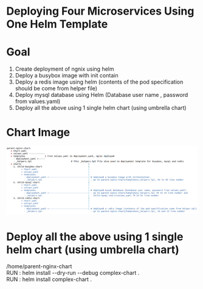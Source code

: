 # Deploying Four Microservices Using One Helm Template

# Goal 

1) Create deployment of ngnix using helm
2) Deploy a busybox image with init contain
3) Deploy a redis image using helm (contents of the pod specification should be come from helper file)
4) Deploy mysql database using Helm (Database user name , password from values.yaml)
5) Deploy all the above using 1 single helm chart (using umbrella chart)

# Chart Image

![Chart Image](Chart_Image.png)

# Deploy all the above using 1 single helm chart (using umbrella chart) 

/home/parent-nginx-chart  
RUN : helm install --dry-run --debug complex-chart .  
RUN : helm install complex-chart .
